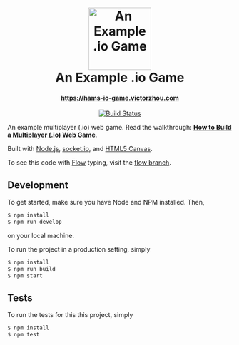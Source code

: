 <h1 align="center">
    <img alt="An Example .io Game" title="An Example .io Game" src="https://github.com/vzhou842/example-.io-game/blob/master/public/assets/icon.svg" width="140"> <br />
    An Example .io Game
</h1>
<h4 align="center">
  <a href="https://example-io-game.victorzhou.com">https://hams-io-game.victorzhou.com</a>
</h4>

<p align="center">
  <a href="https://travis-ci.com/vzhou842/example-.io-game">
    <img src="https://travis-ci.com/vzhou842/example-.io-game.svg?branch=master" alt="Build Status"></img>
  </a>
</p>

An example multiplayer (.io) web game. Read the walkthrough: [**How to Build a Multiplayer (.io) Web Game**](https://victorzhou.com/blog/build-an-io-game-part-1/).

Built with [Node.js](https://nodejs.org/), [socket.io](https://socket.io/), and [HTML5 Canvas](https://www.w3schools.com/html/html5_canvas.asp).

To see this code with [Flow](https://flow.org/) typing, visit the [flow branch](https://github.com/vzhou842/example-.io-game/tree/flow).

## Development

To get started, make sure you have Node and NPM installed. Then,

```bash
$ npm install
$ npm run develop
```

on your local machine.

To run the project in a production setting, simply

```bash
$ npm install
$ npm run build
$ npm start
```

## Tests

To run the tests for this this project, simply

```bash
$ npm install
$ npm test
```
